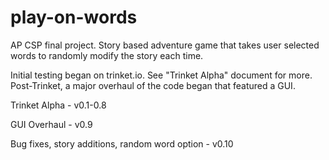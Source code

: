 # play-on-words
AP CSP final project. Story based adventure game that takes user selected words to randomly modify the story each time.

Initial testing began on trinket.io. See "Trinket Alpha" document for more. Post-Trinket, a major overhaul of the code began that featured a GUI.

Trinket Alpha - v0.1-0.8

GUI Overhaul - v0.9

Bug fixes, story additions, random word option - v0.10
